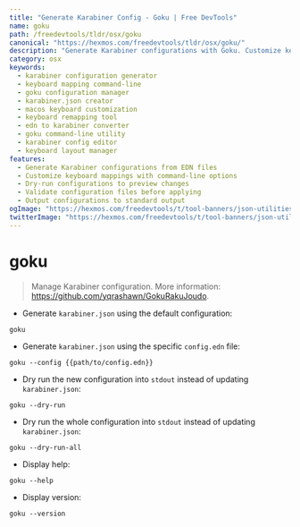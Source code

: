 ```yaml
---
title: "Generate Karabiner Config - Goku | Free DevTools"
name: goku
path: /freedevtools/tldr/osx/goku
canonical: "https://hexmos.com/freedevtools/tldr/osx/goku/"
description: "Generate Karabiner configurations with Goku. Customize keyboard mappings and streamline input behavior using a simple command-line interface. Free online tool, no registration required."
category: osx
keywords:
  - karabiner configuration generator
  - keyboard mapping command-line
  - goku configuration manager
  - karabiner.json creator
  - macos keyboard customization
  - keyboard remapping tool
  - edn to karabiner converter
  - goku command-line utility
  - karabiner config editor
  - keyboard layout manager
features:
  - Generate Karabiner configurations from EDN files
  - Customize keyboard mappings with command-line options
  - Dry-run configurations to preview changes
  - Validate configuration files before applying
  - Output configurations to standard output
ogImage: "https://hexmos.com/freedevtools/t/tool-banners/json-utilities-banner.png"
twitterImage: "https://hexmos.com/freedevtools/t/tool-banners/json-utilities-banner.png"
---
```


# goku

> Manage Karabiner configuration.
> More information: <https://github.com/yqrashawn/GokuRakuJoudo>.

- Generate `karabiner.json` using the default configuration:

`goku`

- Generate `karabiner.json` using the specific `config.edn` file:

`goku --config {{path/to/config.edn}}`

- Dry run the new configuration into `stdout` instead of updating `karabiner.json`:

`goku --dry-run`

- Dry run the whole configuration into `stdout` instead of updating `karabiner.json`:

`goku --dry-run-all`

- Display help:

`goku --help`

- Display version:

`goku --version`
